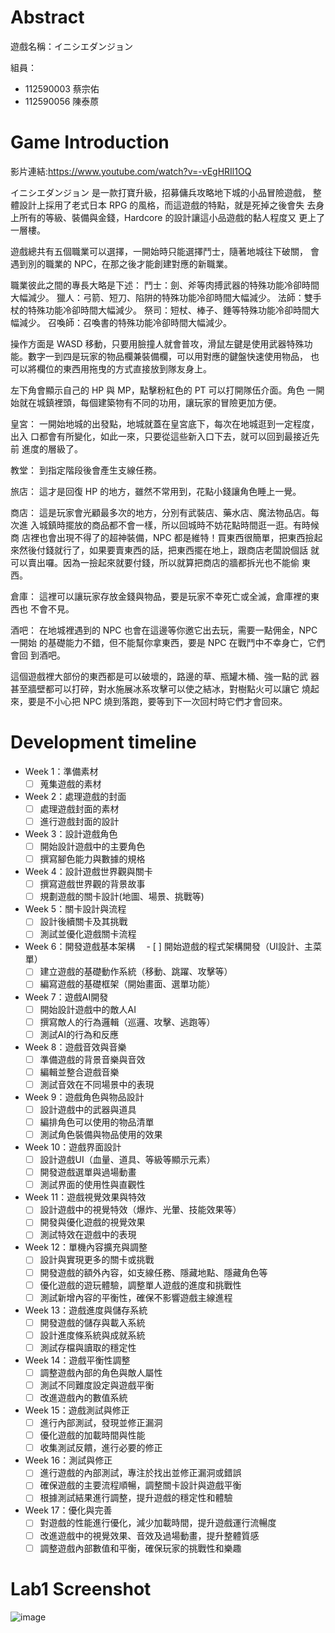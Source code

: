 # Abstract

遊戲名稱：イニシエダンジョン

組員：

- 112590003 蔡宗佑
- 112590056 陳泰蒝

# Game Introduction

影片連結:https://www.youtube.com/watch?v=-vEgHRIl1OQ

イニシエダンジョン 是一款打寶升級，招募傭兵攻略地下城的小品冒險遊戲，
整體設計上採用了老式日本 RPG 的風格，而這遊戲的特點，就是死掉之後會失
去身上所有的等級、裝備與金錢，Hardcore 的設計讓這小品遊戲的黏人程度又
更上了一層樓。

遊戲總共有五個職業可以選擇，一開始時只能選擇鬥士，隨著地城往下破關，
會遇到別的職業的 NPC，在那之後才能創建對應的新職業。

職業彼此之間的專長大略是下述：
鬥士：劍、斧等肉搏武器的特殊功能冷卻時間大幅減少。
獵人：弓箭、短刀、陷阱的特殊功能冷卻時間大幅減少。
法師：雙手杖的特殊功能冷卻時間大幅減少。
祭司：短杖、棒子、錘等特殊功能冷卻時間大幅減少。
召喚師：召喚書的特殊功能冷卻時間大幅減少。

操作方面是 WASD 移動，只要用臉撞人就會普攻，滑鼠左鍵是使用武器特殊功
能。數字一到四是玩家的物品欄兼裝備欄，可以用對應的鍵盤快速使用物品，
也可以將欄位的東西用拖曳的方式直接放到隊友身上。

左下角會顯示自己的 HP 與 MP，點擊粉紅色的 PT 可以打開隊伍介面。角色
一開始就在城鎮裡頭，每個建築物有不同的功用，讓玩家的冒險更加方便。

皇宮：
一開始地城的出發點，地城就蓋在皇宮底下，每次在地城逛到一定程度，出入
口都會有所變化，如此一來，只要從這些新入口下去，就可以回到最接近先前
進度的層級了。

教堂：
到指定階段後會產生支線任務。

旅店：
這才是回復 HP 的地方，雖然不常用到，花點小錢讓角色睡上一覺。

商店：
這是玩家會光顧最多次的地方，分別有武裝店、藥水店、魔法物品店。每次進
入城鎮時擺放的商品都不會一樣，所以回城時不妨花點時間逛一逛。有時候商
店裡也會出現不得了的超神裝備，NPC 都是維特！買東西很簡單，把東西撿起
來然後付錢就行了，如果要賣東西的話，把東西擺在地上，跟商店老闆說個話
就可以賣出囉。因為一撿起來就要付錢，所以就算把商店的牆都拆光也不能偷
東西。

倉庫：
這裡可以讓玩家存放金錢與物品，要是玩家不幸死亡或全滅，倉庫裡的東西也
不會不見。

酒吧：
在地城裡遇到的 NPC 也會在這邊等你邀它出去玩，需要一點佣金，NPC 一開始
的基礎能力不錯，但不能幫你拿東西，要是 NPC 在戰鬥中不幸身亡，它們會回
到酒吧。

這個遊戲裡大部份的東西都是可以破壞的，路邊的草、瓶罐木桶、強一點的武
器甚至牆壁都可以打碎，對水施展冰系攻擊可以使之結冰，對樹點火可以讓它
燒起來，要是不小心把 NPC 燒到落跑，要等到下一次回村時它們才會回來。

# Development timeline

- Week 1：準備素材
  - [ ] 蒐集遊戲的素材
- Week 2：處理遊戲的封面
  - [ ] 處理遊戲封面的素材
  - [ ] 進行遊戲封面的設計
- Week 3：設計遊戲角色
  - [ ] 開始設計遊戲中的主要角色
  - [ ] 撰寫腳色能力與數據的規格
- Week 4：設計遊戲世界觀與關卡
  - [ ] 撰寫遊戲世界觀的背景故事
  - [ ] 規劃遊戲的關卡設計(地圖、場景、挑戰等)
- Week 5：關卡設計與流程
  - [ ] 設計後續關卡及其挑戰
  - [ ] 測試並優化遊戲關卡流程
- Week 6：開發遊戲基本架構
　- [ ] 開始遊戲的程式架構開發（UI設計、主菜單）
  - [ ] 建立遊戲的基礎動作系統（移動、跳躍、攻擊等）
  - [ ] 編寫遊戲的基礎框架（開始畫面、選單功能）
- Week 7：遊戲AI開發
  - [ ] 開始設計遊戲中的敵人AI
  - [ ] 撰寫敵人的行為邏輯（巡邏、攻擊、逃跑等）
  - [ ] 測試AI的行為和反應
- Week 8：遊戲音效與音樂
  - [ ] 準備遊戲的背景音樂與音效
  - [ ] 編輯並整合遊戲音樂
  - [ ] 測試音效在不同場景中的表現
- Week 9：遊戲角色與物品設計
  - [ ] 設計遊戲中的武器與道具
  - [ ] 編排角色可以使用的物品清單
  - [ ] 測試角色裝備與物品使用的效果
- Week 10：遊戲界面設計
  - [ ] 設計遊戲UI（血量、道具、等級等顯示元素）
  - [ ] 開發遊戲選單與過場動畫
  - [ ] 測試界面的使用性與直觀性
- Week 11：遊戲視覺效果與特效
  - [ ] 設計遊戲中的視覺特效（爆炸、光暈、技能效果等）
  - [ ] 開發與優化遊戲的視覺效果
  - [ ] 測試特效在遊戲中的表現
- Week 12：單機內容擴充與調整
  - [ ] 設計與實現更多的關卡或挑戰
  - [ ] 開發遊戲的額外內容，如支線任務、隱藏地點、隱藏角色等
  - [ ] 優化遊戲的遊玩體驗，調整單人遊戲的進度和挑戰性
  - [ ] 測試新增內容的平衡性，確保不影響遊戲主線進程
- Week 13：遊戲進度與儲存系統
  - [ ] 開發遊戲的儲存與載入系統
  - [ ] 設計進度條系統與成就系統
  - [ ] 測試存檔與讀取的穩定性
- Week 14：遊戲平衡性調整
  - [ ] 調整遊戲內部的角色與敵人屬性
  - [ ] 測試不同難度設定與遊戲平衡
  - [ ] 改進遊戲內的數值系統
- Week 15：遊戲測試與修正
  - [ ] 進行內部測試，發現並修正漏洞
  - [ ] 優化遊戲的加載時間與性能
  - [ ] 收集測試反饋，進行必要的修正
- Week 16：測試與修正
  - [ ] 進行遊戲的內部測試，專注於找出並修正漏洞或錯誤
  - [ ] 確保遊戲的主要流程順暢，調整關卡設計與遊戲平衡
  - [ ] 根據測試結果進行調整，提升遊戲的穩定性和體驗
- Week 17：優化與完善
  - [ ] 對遊戲的性能進行優化，減少加載時間，提升遊戲運行流暢度
  - [ ] 改進遊戲中的視覺效果、音效及過場動畫，提升整體質感
  - [ ] 調整遊戲內部數值和平衡，確保玩家的挑戰性和樂趣

# Lab1 Screenshot

![image](https://github.com/yoyo486213/2025-OOPL/blob/main/Proposal/112590003-112590056/lab1.png)
